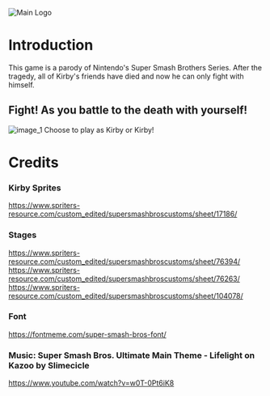 ![Main Logo](https://i.imgur.com/RW16L4a.png)
# Introduction
This game is a parody of Nintendo's Super Smash Brothers Series. After the tragedy, all of Kirby's friends have died and now he can only fight with himself. 

## Fight! As you battle to the death with yourself! 
![image_1](https://imgur.com/O8pOovN)
Choose to play as Kirby or Kirby! 



# Credits
### Kirby Sprites
https://www.spriters-resource.com/custom_edited/supersmashbroscustoms/sheet/17186/
### Stages
https://www.spriters-resource.com/custom_edited/supersmashbroscustoms/sheet/76394/
https://www.spriters-resource.com/custom_edited/supersmashbroscustoms/sheet/76263/
https://www.spriters-resource.com/custom_edited/supersmashbroscustoms/sheet/104078/
### Font
https://fontmeme.com/super-smash-bros-font/
### Music:  Super Smash Bros. Ultimate Main Theme - Lifelight on Kazoo by Slimecicle
https://www.youtube.com/watch?v=w0T-0Pt6iK8
